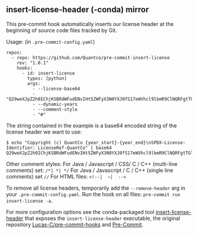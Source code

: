 ## insert-license-header (-conda) mirror

This pre-commit hook automatically inserts our license header at the beginning of source code files tracked by Git.

Usage: (in `.pre-commit-config.yaml`)

```
repos:
  - repo: https://github.com/Quantco/pre-commit-insert-license
    rev: "1.0.1"
    hooks:
      - id: insert-license
        types: [python]
        args:
          - --license-base64
          - "Q29weXJpZ2h0IChjKSBRdWFudENvIHt5ZWFyX3N0YXJ0fS17eWVhcl9lbmR9ClNQRFgtTGljZW5zZS1JZGVudGlmaWVyOiBMaWNlbnNlUmVmLVF1YW50Q28K"
          - --dynamic-years
          - --comment-style
          - "#"
```


The string contained in the example is a base64 encoded string of the license header we want to use:
```
$ echo "Copyright (c) QuantCo {year_start}-{year_end}\nSPDX-License-Identifier: LicenseRef-QuantCo" | base64
Q29weXJpZ2h0IChjKSBRdWFudENvIHt5ZWFyX3N0YXJ0fS17eWVhcl9lbmR9ClNQRFgtTGljZW5zZS1JZGVudGlmaWVyOiBMaWNlbnNlUmVmLVF1YW50Q28K
```

Other comment styles:
For Java / Javascript / CSS/ C / C++ (multi-line comments) set: `/*| *| */`
For Java / Javascript / C / C++ (single line comments) set `//`
For HTML files: `<!--|  ~|  -->`

To remove all license headers, temporarily add the `--remove-header` arg in
your `.pre-commit-config.yaml`. Run the hook on all files: `pre-commit run insert-license -a`.

For more configuration options see the conda-packaged tool [insert-license-header](https://github.com/thomasmarwitz/insert-license-header) that exposes the `insert-license-header` executable, the original repository [Lucas-C/pre-commit-hooks](https://github.com/Lucas-C/pre-commit-hooks) and [Pre-Commit](https://pre-commit.com/).
